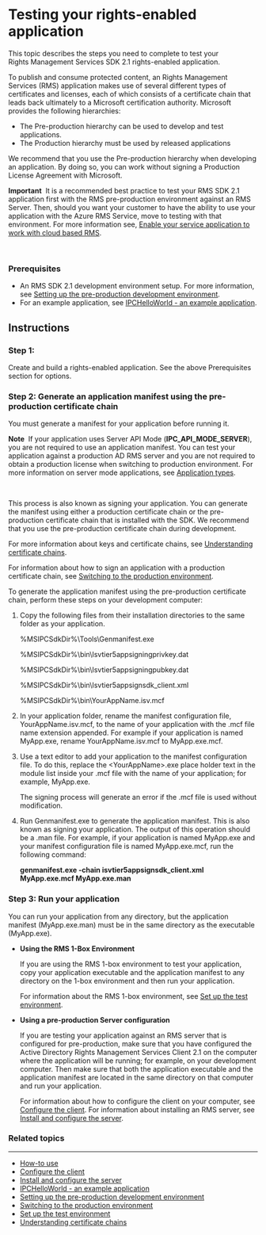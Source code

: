 ﻿
# Testing your rights-enabled application

This topic describes the steps you need to complete to test your Rights Management Services SDK 2.1 rights-enabled application.

To publish and consume protected content, an Rights Management Services (RMS) application makes use of several different types of certificates and licenses, each of which consists of a certificate chain that leads back ultimately to a Microsoft certification authority. Microsoft provides the following hierarchies:

-   The Pre-production hierarchy can be used to develop and test applications.
-   The Production hierarchy must be used by released applications

We recommend that you use the Pre-production hierarchy when developing an application. By doing so, you can work without signing a Production License Agreement with Microsoft.

**Important**  It is a recommended best practice to test your RMS SDK 2.1 application first with the RMS pre-production environment against an RMS Server. Then, should you want your customer to have the ability to use your application with the Azure RMS Service, move to testing with that environment. For more information see, [Enable your service application to work with cloud based RMS](how_to_use_file_api_with_aadrm__cloud_.md).

 

### Prerequisites

-   An RMS SDK 2.1 development environment setup. For more information, see [Setting up the pre-production development environment](how_to_set_up_the_pre-production_development_environment.md).
-   For an example application, see [IPCHelloWorld - an example application](how_to_build_your_first_application.md).

Instructions
------------

### Step 1:

Create and build a rights-enabled application. See the above Prerequisites section for options.

### <span id="Generate_an_application_manifest_using_the_pre-production_certificate_chain"></span><span id="generate_an_application_manifest_using_the_pre-production_certificate_chain"></span><span id="GENERATE_AN_APPLICATION_MANIFEST_USING_THE_PRE-PRODUCTION_CERTIFICATE_CHAIN"></span>Step 2: Generate an application manifest using the pre-production certificate chain

You must generate a manifest for your application before running it.

**Note**  If your application uses Server API Mode (**IPC\_API\_MODE\_SERVER**), you are not required to use an application manifest. You can test your application against a production AD RMS server and you are not required to obtain a production license when switching to production environment. For more information on server mode applications, see [Application types](application_types.md).

 

This process is also known as signing your application. You can generate the manifest using either a production certificate chain or the pre-production certificate chain that is installed with the SDK. We recommend that you use the pre-production certificate chain during development.

For more information about keys and certificate chains, see [Understanding certificate chains](understanding_certificate_chains.md).

For information about how to sign an application with a production certificate chain, see [Switching to the production environment](switching_to_the_production_environment.md).

To generate the application manifest using the pre-production certificate chain, perform these steps on your development computer:

1.  Copy the following files from their installation directories to the same folder as your application.

    %MSIPCSdkDir%\\Tools\\Genmanifest.exe

    %MSIPCSdkDir%\\bin\\Isvtier5appsigningprivkey.dat

    %MSIPCSdkDir%\\bin\\Isvtier5appsigningpubkey.dat

    %MSIPCSdkDir%\\bin\\Isvtier5appsignsdk\_client.xml

    %MSIPCSdkDir%\\bin\\YourAppName.isv.mcf

2.  In your application folder, rename the manifest configuration file, YourAppName.isv.mcf, to the name of your application with the .mcf file name extension appended. For example if your application is named MyApp.exe, rename YourAppName.isv.mcf to MyApp.exe.mcf.

3.  Use a text editor to add your application to the manifest configuration file. To do this, replace the &lt;YourAppName&gt;.exe place holder text in the module list inside your .mcf file with the name of your application; for example, MyApp.exe.

    The signing process will generate an error if the .mcf file is used without modification.

4.  Run Genmanifest.exe to generate the application manifest. This is also known as signing your application. The output of this operation should be a .man file. For example, if your application is named MyApp.exe and your manifest configuration file is named MyApp.exe.mcf, run the following command:

    **genmanifest.exe -chain isvtier5appsignsdk\_client.xml MyApp.exe.mcf MyApp.exe.man**

### Step 3: Run your application

You can run your application from any directory, but the application manifest (MyApp.exe.man) must be in the same directory as the executable (MyApp.exe).

-   **Using the RMS 1-Box Environment**

    If you are using the RMS 1-box environment to test your application, copy your application executable and the application manifest to any directory on the 1-box environment and then run your application.

    For information about the RMS 1-box environment, see [Set up the test environment](how_to_set_up_your_test_environment.md).

-   **Using a pre-production Server configuration**

    If you are testing your application against an RMS server that is configured for pre-production, make sure that you have configured the Active Directory Rights Management Services Client 2.1 on the computer where the application will be running; for example, on your development computer. Then make sure that both the application executable and the application manifest are located in the same directory on that computer and run your application.

    For information about how to configure the client on your computer, see [Configure the client](how_to_configure_the_ad_rms_client_2_0.md). For information about installing an RMS server, see [Install and configure the server](how_to_install_and_configure_an_rms_server.md).

### Related topics
-----------------------------------------------

* [How-to use](how_to_use_msipc.md)
* [Configure the client](how_to_configure_the_ad_rms_client_2_0.md)
* [Install and configure the server](how_to_install_and_configure_an_rms_server.md)
* [IPCHelloWorld - an example application](how_to_build_your_first_application.md)
* [Setting up the pre-production development environment](how_to_set_up_the_pre-production_development_environment.md)
* [Switching to the production environment](switching_to_the_production_environment.md)
* [Set up the test environment](how_to_set_up_your_test_environment.md)
* [Understanding certificate chains](understanding_certificate_chains.md)
 

 




